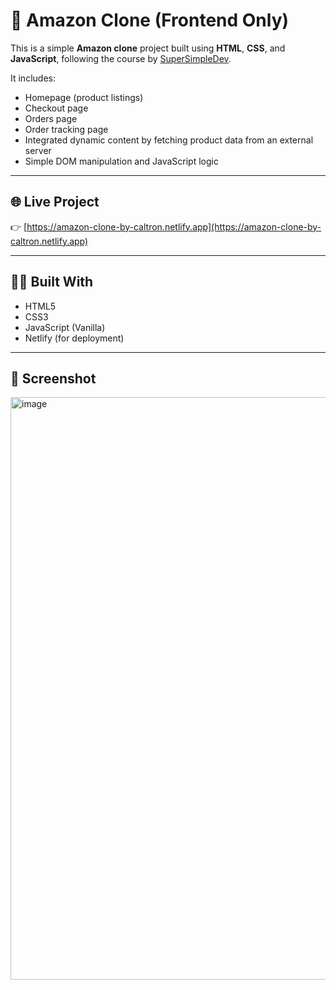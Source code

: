 # 🛒 Amazon Clone (Frontend Only)

This is a simple **Amazon clone** project built using **HTML**, **CSS**, and **JavaScript**, following the course by [SuperSimpleDev](https://courses.supersimple.dev/courses/javascript).

It includes:
- Homepage (product listings)
- Checkout page
- Orders page
- Order tracking page
- Integrated dynamic content by fetching product data from an external server
- Simple DOM manipulation and JavaScript logic

---

## 🌐 Live Project

👉 [https://amazon-clone-by-caltron.netlify.app](https://amazon-clone-by-caltron.netlify.app)

---

## 🧑‍💻 Built With

- HTML5
- CSS3
- JavaScript (Vanilla)
- Netlify (for deployment)

---

## 📸 Screenshot

<img width="1903" height="932" alt="image" src="https://github.com/user-attachments/assets/d52e5225-e67f-4edf-ab44-9d815524dcc4" />



